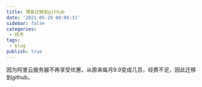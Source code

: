 ```yaml
---
title: 博客迁移到github
date: '2021-05-29 08:06:31'
sidebar: false
categories:
 - 技术
tags:
 - blog
publish: true
---
```


因为阿里云服务器不再享受优惠，从原来每月9.9变成几百，经费不足，因此迁移到github。